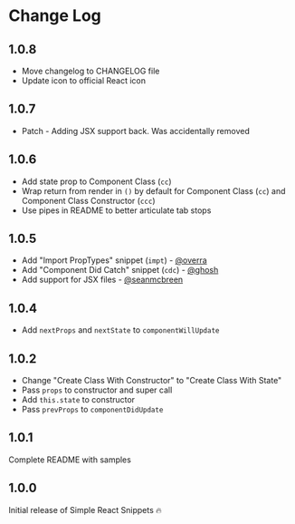 # Change Log

## 1.0.8

* Move changelog to CHANGELOG file
* Update icon to official React icon

## 1.0.7

* Patch - Adding JSX support back.  Was accidentally removed

## 1.0.6

* Add state prop to Component Class (`cc`)
* Wrap return from render in `()` by default for Component Class (`cc`) and Component Class Constructor (`ccc`)
* Use pipes in README to better articulate tab stops

## 1.0.5

* Add "Import PropTypes" snippet (`impt`) - [@overra](https://github.com/overra)
* Add "Component Did Catch" snippet (`cdc`) - [@ghosh](https://github.com/ghosh)
* Add support for JSX files - [@seanmcbreen](https://github.com/seanmcbreen)

## 1.0.4

* Add `nextProps` and `nextState` to `componentWillUpdate`

## 1.0.2

* Change "Create Class With Constructor" to "Create Class With State"
* Pass `props` to constructor and super call
* Add `this.state` to constructor
* Pass `prevProps` to `componentDidUpdate`

## 1.0.1

Complete README with samples

## 1.0.0

Initial release of Simple React Snippets 🔥